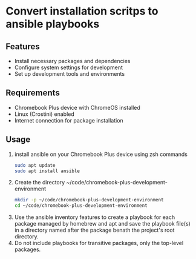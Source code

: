 # Convert installation scritps to ansible playbooks
## Features
 - Install necessary packages and dependencies
 - Configure system settings for development
 - Set up development tools and environments
 
 ## Requirements
 - Chromebook Plus device with ChromeOS installed
 - Linux (Crostini) enabled
 - Internet connection for package installation
 
 ## Usage
 1. install ansible on your Chromebook Plus device using zsh commands
    ```bash
    sudo apt update
    sudo apt install ansible
    ```
 2. Create the directory ~/code/chromebook-plus-development-environment
    ```bash
    mkdir -p ~/code/chromebook-plus-development-environment
    cd ~/code/chromebook-plus-development-environment
    ```
 3. Use the ansible inventory features to create a playbook for each package managed by homebrew and apt and save the playbook file(s) in a directory named after the package benath the project's root directory.
 4. Do not include playbooks for transitive packages, only the top-level packages.
